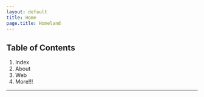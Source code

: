 ```yaml
---
layout: default
title: Home
page.title: Homeland
---
```


## Table of Contents

1. Index
2. About
3. Web
4. More!!!

----
